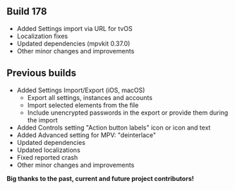## Build 178
* Added Settings import via URL for tvOS
* Localization fixes
* Updated dependencies (mpvkit 0.37.0)
* Other minor changes and improvements

## Previous builds
* Added Settings Import/Export (iOS, macOS)
  * Export all settings, instances and accounts
  * Import selected elements from the file
  * Include unencrypted passwords in the export or provide them during the import
* Added Controls setting "Action button labels" icon or icon and text
* Added Advanced setting for MPV: "deinterlace"
* Updated dependencies
* Updated localizations
* Fixed reported crash
* Other minor changes and improvements

**Big thanks to the past, current and future project contributors!**
